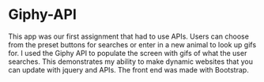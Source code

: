 # Giphy-API

This app was our first assignment that had to use APIs. Users can choose from the preset buttons for searches or enter in a new animal to look up gifs for.
I used the Giphy API to populate the screen with gifs of what the user searches. This demonstrates my ability to make dynamic websites
that you can update with jquery and APIs. The front end was made with Bootstrap. 